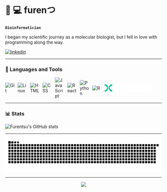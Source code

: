 # 🧬 💻 furenつ

**`Bioinformatician`**


I began my scientific journey as a molecular biologist, but I fell in love with programming along the way.

<div style="display: flex; align-items: center; gap: 10px; flex-wrap: wrap;">
    <a href="https://www.linkedin.com/in/eugenio-franzoso-9809b3226/" target="_blank">
        <img alt="linkedin" title="Follow me on LikedIn" src="https://custom-icon-badges.demolab.com/badge/LinkedIn-blue.svg?logo=linkedin-img&logoColor=white"/></a> 
</div>

---

### 🧰 Languages and Tools

<div style="display: flex; align-items: center; gap: 10px; flex-wrap: wrap;">
    <img alt="Git" width="30px" src="https://cdn.jsdelivr.net/gh/devicons/devicon/icons/git/git-original.svg" />
    <img alt="Linux" width="30px" src="https://cdn.jsdelivr.net/gh/devicons/devicon/icons/linux/linux-original.svg" />
    <img alt="HTML" width="30px" src="https://cdn.jsdelivr.net/gh/devicons/devicon/icons/html5/html5-plain.svg" />
    <img alt="CSS" width="30px" src="https://cdn.jsdelivr.net/gh/devicons/devicon/icons/css3/css3-plain.svg" />
    <img alt="JavaScript" width="30px" src="https://cdn.jsdelivr.net/gh/devicons/devicon/icons/javascript/javascript-plain.svg" />
    <img alt="React" width="30px" src="https://cdn.jsdelivr.net/gh/devicons/devicon/icons/react/react-original.svg" />
    <img alt="Python" width="30px" src="https://cdn.jsdelivr.net/gh/devicons/devicon/icons/python/python-plain.svg" />
    <img alt="R" width="30px" src="https://raw.githubusercontent.com/devicons/devicon/refs/tags/v2.16.0/icons/r/r-original.svg" />
    <img alt="Nextflow" width="150px" src="https://raw.githubusercontent.com/nextflow-io/nextflow/master/docs/_static/nextflow-logo-bg-dark.png" />
</div>

---

### 📊 Stats

![Furentsu's GitHub stats](https://github-readme-stats.vercel.app/api?username=furentsu&show_icons=true&theme=gruvbox)

---

<!-- Snake -->
<div align="center">

![snake gif](https://github.com/Furentsu/Furentsu/blob/output/github-snake-dark.svg)
</div>


---

<!-- Counter -->
<div align="center">
  
  [![](https://visitcount.itsvg.in/api?id=technologyhell&icon=10&color=6)](https://visitcount.itsvg.in)
</div>
